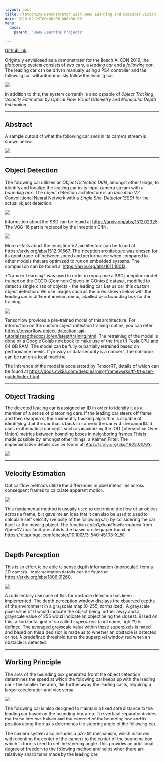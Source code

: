```yaml
---
layout: post
title: Platooning Demonstrator with Deep Learning and Computer Vision
date: 2020-02-29T00:00:00.000+00:00
menu:
  docs:
    parent: "Deep Learning Projects"

---
```

[Github link](https://github.com/expectopatronm/platooning-demonstrator)

Originally envisioned as a demonstrator for the Bosch AI CON 2019, the _platooning_ system consists of two cars, a _leading car_ and a _following car_. The leading car can be driven manually using a PS4 controller and the following car will autonomously follow the leading car.

![](/images/inaction.gif)

In addition to this, the system currently is also capable of _Object Tracking_, _Velocity Estimation by Optical Flow Visual Odometry_ and _Monocular Depth Estimation_.

***

## **Abstract**

A sample output of what the following car _sees_ in its camera stream is shown below.

![](/images/sample_output.gif)

***

## **Object Detection**

The following car utilizes an _Object Detection DNN_, amongst other things, to identify and localize the leading car in its input camera stream with a _bounding box_. The object detection architecture is an _Inception V2_ Convolutional Neural Network with a _Single Shot Detector (SSD)_ for the actual object detection.

![](/images/SSD_arch.png)

Information about the SSD can be found at https://arxiv.org/abs/1512.02325. The VGG-16 part is replaced by the Inception CNN.

![](/images/inception_v2.png)

More details about the Inception V2 architecture can be found at https://arxiv.org/abs/1512.00567. The Inception architecture was chosen for its good trade-off between speed and performance when compared to other models that are optimized to run on embedded systems. The comparison can be found at https://arxiv.org/abs/1611.10012.

\*Transfer Learning* was used in order to repurpose a SSD Inception model trained on the COCO (Common Objects in COntext) dataset, modified to detect a single class of objects - the leading car. Let us call this _custom_ object detection. We use images such as the ones shown below with the leading car in different environments, labelled by a bounding box for the training.

![](/images/training_images.JPG)

Tensorflow provides a pre-trained model of this architecture. For information on the custom object detection training routine, you can refer https://tensorflow-object-detection-api-tutorial.readthedocs.io/en/latest/training.html. The retraining of the model is done on a Google Colab notebook to make use of the free (!) Tesla GPU and 64 GB RAM. The model can be fully or partially retrained based on performance needs. If privacy or data security is a concern, the notebook can be run on a local machine.

The Inference of the model is accelerated by TensorRT, details of which can be found at https://docs.nvidia.com/deeplearning/frameworks/tf-trt-user-guide/index.html.

***

## **Object Tracking**

The detected leading car is assigned an ID in order to identify it as a member of a series of platooning cars. If the leading car steers off frame and then reappears, the rudimentry tracking algorithm is capable of identifying that the car that is back in frame is the car with the same ID. It uses mathematical concepts such as maximizing the IOU (Intersection Over Union) metrics between bounding boxes in neighboring frames.This is made possible by, amongst other things, a Kalman Filter. The implementation details can be found at https://arxiv.org/abs/1602.00763.

![](/images/tracking_pic.JPG)

***

## **Velocity Estimation**

Optical flow methods utilize the differences in pixel intensities across consequent frames to calculate apparent motion.

![](/images/gif2.gif)

This fundamental method is usually used to determine the flow of an object across a frame, but gave me an idea that it can also be used to used to calculate self velocity (velocity of the following car) by considering the car itself as the moving object. The function _calcOpticalFlowFarneback_ from OpenCV that facilitates this is the based on the paper found at https://rd.springer.com/chapter/10.1007/3-540-45103-X_50.

***

## **Depth Perception**

This is an effort to be able to sense depth information (monocular) from a 2D camera. Implementation details can be found at https://arxiv.org/abs/1806.01260.

![](/images/gif3.gif)

A rudimentary use case of this for obstacle detection has been implemented. The depth perception window displays the observed depths of the environment in a grayscale map (0-255, normalized). A grayscale pixel value of 0 would indicate the object being further away and a grayscale value of 255 woud indicate an object being the closest. Based on this, a horizontal grid of so called _superpixels_ (cool name, right?!) is defined. The averaged grayscale value within these superpixels is noted and based on this a decision is made as to whether an obstacle is detected or not. A predefined threshold turns the superpixel window red when an obstacle is detected.

***

## **Working Principle**

The area of the bounding box generated fromt the object detection determines the speed at which the following car keeps up with the leading car - the smaller the area, the further away the leading car is, requiring a larger acceleration and vice versa.

![](/images/gif1.gif)

The following car is also designed to maintain a fixed safe distance to the leading car based on the bounding box area. The vertical separator divides the frame into two halves and the centroid of the bounding box and its position along the x axis determines the steering angle of the following car.

The camera system also includes a pan-tilt mechanism, which is tasked with orienting the center of the camera to the center of the bounding box which in turn is used to set the steering angle. This provides an additional degree of freedom to the following method and helps when there are relatively sharp turns made by the leading car.